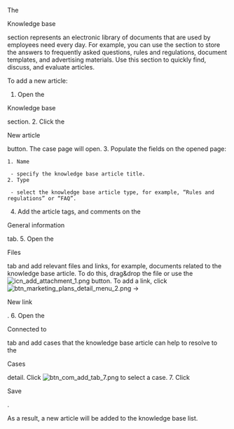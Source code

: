 


 The
 
 Knowledge base
 
 section represents an electronic library of documents that are used by employees need every day. For example, you can use the section to store the answers to frequently asked questions, rules and regulations, document templates, and advertising materials. Use this section to quickly find, discuss, and evaluate articles.
 



 To add a new article:
 


1. Open the
 
 Knowledge base
 
 section.
2. Click the
 
 New article
 
 button. The case page will open.
3. Populate the fields on the opened page:
 


	1. Name
	 
	 - specify the knowledge base article title.
	2. Type
	 
	 - select the knowledge base article type, for example, “Rules and regulations” or “FAQ”.
4. Add the article tags, and comments on the
 
 General information
 
 tab.
5. Open the
 
 Files
 
 tab and add relevant files and links, for example, documents related to the knowledge base article. To do this, drag&drop the file or use the
 ![icn_add_attachment_1.png](/docs/sites/default/files/inline-images/icn_add_attachment_1.png)
 button. To add a link, click
 ![btn_marketing_plans_detail_menu_2.png](/docs/sites/default/files/inline-images/btn_marketing_plans_detail_menu_2.png)
 →
 
 New link
 
 .
6. Open the
 
 Connected to
 
 tab and add cases that the knowledge base article can help to resolve to the
 
 Cases
 
 detail. Click
 ![btn_com_add_tab_7.png](/docs/sites/default/files/inline-images/btn_com_add_tab_7.png)
 to select a case.
7. Click
 
 Save
 
 .



 As a result, a new article will be added to the knowledge base list.
 




